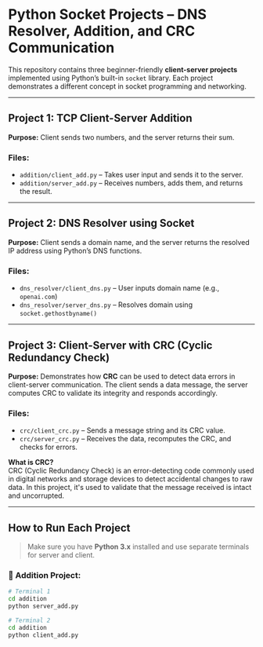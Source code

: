 # Python Socket Projects – DNS Resolver, Addition, and CRC Communication

This repository contains three beginner-friendly **client-server projects** implemented using Python’s built-in `socket` library. Each project demonstrates a different concept in socket programming and networking.

---

##  Project 1: TCP Client-Server Addition

**Purpose:** Client sends two numbers, and the server returns their sum.

###  Files:
- `addition/client_add.py` – Takes user input and sends it to the server.
- `addition/server_add.py` – Receives numbers, adds them, and returns the result.

---

##  Project 2: DNS Resolver using Socket

**Purpose:** Client sends a domain name, and the server returns the resolved IP address using Python’s DNS functions.

###  Files:
- `dns_resolver/client_dns.py` – User inputs domain name (e.g., `openai.com`)
- `dns_resolver/server_dns.py` – Resolves domain using `socket.gethostbyname()`

---

##  Project 3: Client-Server with CRC (Cyclic Redundancy Check)

**Purpose:** Demonstrates how **CRC** can be used to detect data errors in client-server communication. The client sends a data message, the server computes CRC to validate its integrity and responds accordingly.

###  Files:
- `crc/client_crc.py` – Sends a message string and its CRC value.
- `crc/server_crc.py` – Receives the data, recomputes the CRC, and checks for errors.

**What is CRC?**  
CRC (Cyclic Redundancy Check) is an error-detecting code commonly used in digital networks and storage devices to detect accidental changes to raw data. In this project, it's used to validate that the message received is intact and uncorrupted.

---

##  How to Run Each Project

> Make sure you have **Python 3.x** installed and use separate terminals for server and client.

### 🔹 Addition Project:
```bash
# Terminal 1
cd addition
python server_add.py

# Terminal 2
cd addition
python client_add.py

